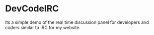 # DevCodeIRC

Its a simple demo of the real time discussion panel for developers and coders similar to IRC for my website.
